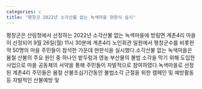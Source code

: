 ```yaml
---
categories: c
title: "평창군 2022년 소각산불 없는 녹색마을 현판식 실시"
---
```

평창군은 산림청에서 선정하는 2022년 소각산불 없는 녹색마을에 방림면 계촌4리 마을이 선정되어 9월 26일(월) 11시 30분에 계촌4리 노인회관 일원에서 평창군수를 비롯한 약 50명의 마을 주민들이 참석한 가운데 현판식을 실시했다.소각산불 없는 녹색마을은 봄철 산불의 주요 원인 중 하나인 밭두렁과 영농 부산물의 불법 소각을 막기 위해 도입한 사업으로 마을 공동체의 서약을 통해 주민들이 자발적으로 참여하였다.녹색마을로 선정된 계촌4리 주민들은 봄철 산불조심기간동안 불법소각 근절을 위한 캠페인 및 예방활동 등 자발적인 산불예방 및